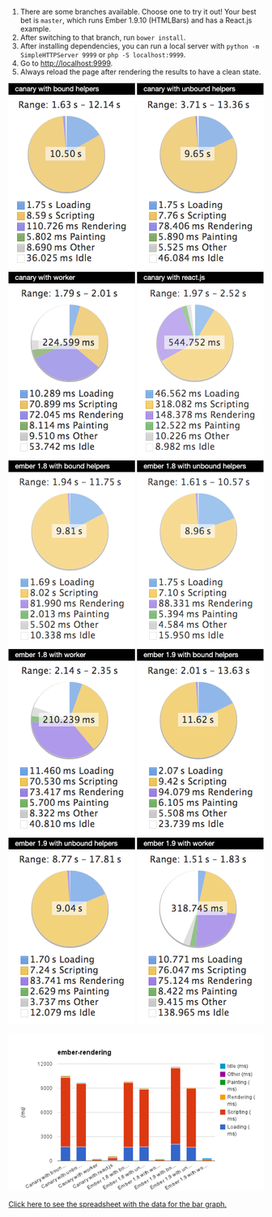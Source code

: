 1. There are some branches available. Choose one to try it out! Your best bet is `master`, which runs Ember 1.9.10 (HTMLBars) and has a React.js example.
2. After switching to that branch, run `bower install`.
3. After installing dependencies, you can run a local server with `python -m SimpleHTTPServer 9999` or `php -S localhost:9999`.
4. Go to <http://localhost:9999>.
5. Always reload the page after rendering the results to have a clean state.

![](screenshots/canary-bound.png?raw=true)
![](screenshots/canary-unbound.png?raw=true)
![](screenshots/canary-worker.png?raw=true)
![](screenshots/ember-canary-react.png?raw=true)
![](screenshots/ember18-bound.png?raw=true)
![](screenshots/ember18-unbound.png?raw=true)
![](screenshots/ember18-worker.png?raw=true)
![](screenshots/ember19-bound.png?raw=true)
![](screenshots/ember19-unbound.png?raw=true)
![](screenshots/ember19-worker.png?raw=true)

![](screenshots/bar-comparison.png?raw=true)

[Click here to see the spreadsheet with the data for the bar graph.](https://docs.google.com/spreadsheets/d/1vOdjnwlSdFV03JgGTxZ6w0tGBEnktBFx-OGV6wPaL8U/edit?usp=sharing)
